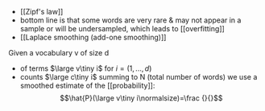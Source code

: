 - [[Zipf's law]]
- bottom line is that some words are very rare & may not appear in a sample or will be undersampled, which leads to [[overfitting]]
- [[Laplace smoothing (add-one smoothing)]]

Given a vocabulary v of size d 
- of terms $\large v\tiny i$ for $i=(1,...,d)$
- counts $\large c\tiny i$ summing to N (total number of words)
we use a smoothed estimate of the [[probability]]:
$$\hat{P}(\large v\tiny i\normalsize)=\frac {}{}$$
